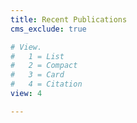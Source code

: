 ```yaml
---
title: Recent Publications
cms_exclude: true

# View.
#   1 = List
#   2 = Compact
#   3 = Card
#   4 = Citation
view: 4

---
```

